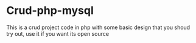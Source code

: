 # Crud-php-mysql

This is a crud project code in php with some basic design that you shoud try out, use it if you want its open source
